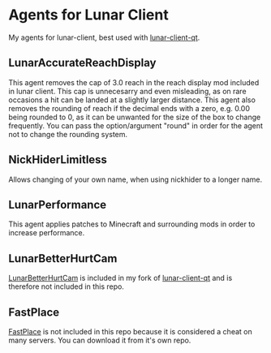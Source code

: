 # Agents for Lunar Client
My agents for lunar-client, best used with [lunar-client-qt](https://github.com/Youded-byte/lunar-client-qt).

## LunarAccurateReachDisplay
This agent removes the cap of 3.0 reach in the reach display mod included in lunar client. This cap is unnecesarry and even misleading, as on rare occasions a hit can be landed at a slightly larger distance. This agent also removes the rounding of reach if the decimal ends with a zero, e.g. 0.00 being rounded to 0, as it can be unwanted for the size of the box to change frequently. You can pass the option/argument "round" in order for the agent not to change the rounding system.

## NickHiderLimitless
Allows changing of your own name, when using nickhider to a longer name.

## LunarPerformance
This agent applies patches to Minecraft and surrounding mods in order to increase performance.

## LunarBetterHurtCam
[LunarBetterHurtCam](https://github.com/Youded-byte/LunarBetterHurtCam) is included in my fork of [lunar-client-qt](https://github.com/Youded-byte/lunar-client-qt) and is therefore not included in this repo.

## FastPlace
[FastPlace](https://github.com/Youded-byte/FastPlace-Agent) is not included in this repo because it is considered a cheat on many servers. You can download it from it's own repo.
